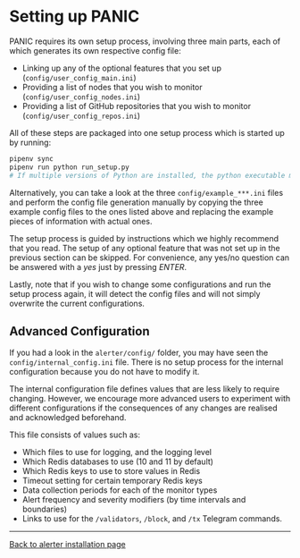 # Setting up PANIC

PANIC requires its own setup process, involving three main parts, each of which generates its own respective config file:

- Linking up any of the optional features that you set up (`config/user_config_main.ini`)
- Providing a list of nodes that you wish to monitor (`config/user_config_nodes.ini`)
- Providing a list of GitHub repositories that you wish to monitor (`config/user_config_repos.ini`)

All of these steps are packaged into one setup process which is started up by running:
```bash
pipenv sync
pipenv run python run_setup.py
# If multiple versions of Python are installed, the python executable may be `python3.6`, `python3.7`, etc.
```

Alternatively, you can take a look at the three `config/example_***.ini` files and perform the config file generation manually by copying the three example config files to the ones listed above and replacing the example pieces of information with actual ones.

The setup process is guided by instructions which we highly recommend that you read. The setup of any optional feature that was not set up in the previous section can be skipped. For convenience, any yes/no question can be answered with a *yes* just by pressing *ENTER*.

Lastly, note that if you wish to change some configurations and run the setup process again, it will detect the config files and will not simply overwrite the current configurations.

## Advanced Configuration

If you had a look in the `alerter/config/` folder, you may have seen the `config/internal_config.ini` file. There is no setup process for the internal configuration because you do not have to modify it.

The internal configuration file defines values that are less likely to require changing. However, we encourage more advanced users to experiment with different configurations if the consequences of any changes are realised and acknowledged beforehand.

This file consists of values such as:
- Which files to use for logging, and the logging level
- Which Redis databases to use (10 and 11 by default)
- Which Redis keys to use to store values in Redis
- Timeout setting for certain temporary Redis keys
- Data collection periods for each of the monitor types
- Alert frequency and severity modifiers (by time intervals and boundaries)
- Links to use for the `/validators`, `/block`, and `/tx` Telegram commands.

---
[Back to alerter installation page](./INSTALL_AND_RUN.md)